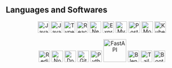 <h2>Languages and Softwares</h2>

<p align="center">
  <img alt="Java" width="30px" src="https://cdn.jsdelivr.net/gh/devicons/devicon/icons/java/java-original.svg"/>
  <img alt="JavaScript" width="30px" src="https://cdn.jsdelivr.net/gh/devicons/devicon/icons/javascript/javascript-plain.svg"/>
  <img alt="TypeScript" width="30px" src="https://cdn.jsdelivr.net/gh/devicons/devicon/icons/typescript/typescript-plain.svg"/>
  <img alt="React" width="30px" src="https://cdn.jsdelivr.net/gh/devicons/devicon/icons/react/react-original.svg"/>
  <img alt="Next.js" width="30px" src="https://cdn.jsdelivr.net/gh/devicons/devicon/icons/nextjs/nextjs-original.svg"/>
  <img alt="Express" width="30px" src="https://cdn.jsdelivr.net/gh/devicons/devicon/icons/express/express-original.svg"/>
  <img alt="MySQL" width="30px" src="https://cdn.jsdelivr.net/gh/devicons/devicon/icons/mysql/mysql-original.svg"/>
  <img alt="PostgreSQL" width="30px" src="https://cdn.jsdelivr.net/gh/devicons/devicon/icons/postgresql/postgresql-original.svg"/>
  <img alt="MongoDB" width="30px" src="https://cdn.jsdelivr.net/gh/devicons/devicon/icons/mongodb/mongodb-original.svg"/>
  <img alt="Kubernetes" width="30px" src="https://cdn.jsdelivr.net/gh/devicons/devicon/icons/kubernetes/kubernetes-plain.svg"/>
</p>

<p align="center">
  <img alt="Redis" width="30px" src="https://cdn.jsdelivr.net/gh/devicons/devicon/icons/redis/redis-plain.svg"/>
  <img alt="Node.js" width="30px" src="https://cdn.jsdelivr.net/gh/devicons/devicon/icons/nodejs/nodejs-original.svg"/>
  <img alt="Docker" width="30px" src="https://cdn.jsdelivr.net/gh/devicons/devicon/icons/docker/docker-original.svg"/>
  <img alt="Git" width="30px" src="https://cdn.jsdelivr.net/gh/devicons/devicon/icons/git/git-original.svg"/>
  <img alt="Python" width="30px" src="https://cdn.jsdelivr.net/gh/devicons/devicon/icons/python/python-plain.svg"/>
  <img alt="FastAPI" width="60px" src="https://fastapi.tiangolo.com/img/logo-margin/logo-teal.png"/>
  <img alt="Blender" width="30px" src="https://cdn.jsdelivr.net/gh/devicons/devicon/icons/blender/blender-original.svg"/>
  <img alt="Tailwind CSS" width="30px" src="https://cdn.jsdelivr.net/gh/devicons/devicon/icons/tailwindcss/tailwindcss-original.svg"/>
  <img alt="Bootstrap" width="30px" src="https://cdn.jsdelivr.net/gh/devicons/devicon/icons/bootstrap/bootstrap-original.svg"/>
</p>
